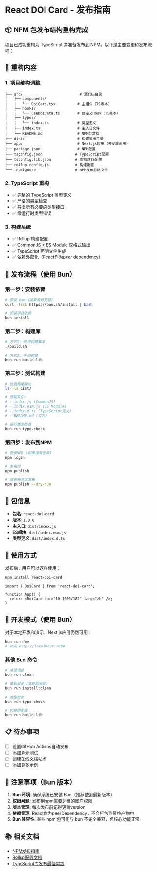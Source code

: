 # React DOI Card - 发布指南

## 📦 NPM 包发布结构重构完成

项目已成功重构为 TypeScript 并准备发布到 NPM。以下是主要变更和发布流程：

## 🔄 重构内容

### 1. 项目结构调整

```
├── src/                          # 源代码目录
│   ├── components/
│   │   └── DoiCard.tsx          # 主组件（TS版本）
│   ├── hooks/
│   │   └── useDoiData.ts        # 自定义Hook（TS版本）
│   ├── types/
│   │   └── index.ts             # 类型定义
│   ├── index.ts                 # 主入口文件
│   └── README.md                # NPM包文档
├── dist/                        # 构建输出目录
├── app/                         # Next.js应用（开发演示用）
├── package.json                 # NPM配置
├── tsconfig.json               # TypeScript配置
├── tsconfig.lib.json           # 库构建TS配置
├── rollup.config.js            # 构建配置
└── .npmignore                  # NPM发布忽略文件
```

### 2. TypeScript 重构

- ✅ 完整的 TypeScript 类型定义
- ✅ 严格的类型检查
- ✅ 导出所有必要的类型接口
- ✅ 零运行时类型错误

### 3. 构建系统

- ✅ Rollup 构建配置
- ✅ CommonJS + ES Module 双格式输出
- ✅ TypeScript 声明文件生成
- ✅ 依赖外部化（React作为peer dependency）

## 🚀 发布流程（使用 Bun）

### 第一步：安装依赖

```bash
# 安装 bun（如果没有安装）
curl -fsSL https://bun.sh/install | bash

# 安装项目依赖
bun install
```

### 第二步：构建库

```bash
# 方式1: 使用构建脚本
./build.sh

# 方式2: 手动构建
bun run build-lib
```

### 第三步：测试构建

```bash
# 检查构建输出
ls -la dist/

# 预期文件:
# - index.js (CommonJS)
# - index.esm.js (ES Module) 
# - index.d.ts (TypeScript定义)
# - README.md (文档)

# 运行类型检查
bun run type-check
```

### 第四步：发布到NPM

```bash
# 登录NPM (如果没有登录)
npm login

# 发布包
npm publish

# 或者先测试发布
npm publish --dry-run
```

## 📝 包信息

- **包名**: `react-doi-card`
- **版本**: `1.0.0`
- **主入口**: `dist/index.js`
- **ES模块**: `dist/index.esm.js`
- **类型定义**: `dist/index.d.ts`

## 🎯 使用方式

发布后，用户可以这样使用：

```bash
npm install react-doi-card
```

```tsx
import { DoiCard } from 'react-doi-card';

function App() {
  return <DoiCard doi="10.1000/182" lang="zh" />;
}
```

## 🔧 开发模式（使用 Bun）

对于本地开发和演示，Next.js应用仍然可用：

```bash
bun run dev
# 访问 http://localhost:3000
```

### 其他 Bun 命令

```bash
# 清理项目
bun run clean

# 重新安装（清理后安装）
bun run install:clean

# 类型检查
bun run type-check

# 构建组件库
bun run build-lib
```

## 📋 待办事项

- [ ] 设置GitHub Actions自动发布
- [ ] 添加单元测试
- [ ] 创建在线文档站点
- [ ] 添加更多示例

## 🐛 注意事项（Bun 版本）

1. **Bun 环境**: 确保系统已安装 Bun（推荐使用最新版本）
2. **权限问题**: 发布到npm需要适当的账户权限
3. **版本管理**: 每次发布前记得更新version
4. **依赖管理**: React作为peerDependency，不会打包到最终产物中
5. **Bun 兼容性**: 某些 npm 包可能与 bun 不完全兼容，但核心功能正常

## 📚 相关文档

- [NPM发布指南](https://docs.npmjs.com/creating-and-publishing-unscoped-public-packages)
- [Rollup配置文档](https://rollupjs.org/guide/en/)
- [TypeScript库发布最佳实践](https://www.typescriptlang.org/docs/handbook/declaration-files/publishing.html)
